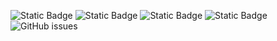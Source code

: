 ![Static Badge](https://img.shields.io/badge/blacklists-60-000000) ![Static Badge](https://img.shields.io/badge/blacklisted-2927900-cc0000) ![Static Badge](https://img.shields.io/badge/whitelisted-2244-00CC00) ![Static Badge](https://img.shields.io/badge/streaming_blacklist-28107-000000) ![GitHub issues](https://img.shields.io/github/issues/fabriziosalmi/blacklists)
